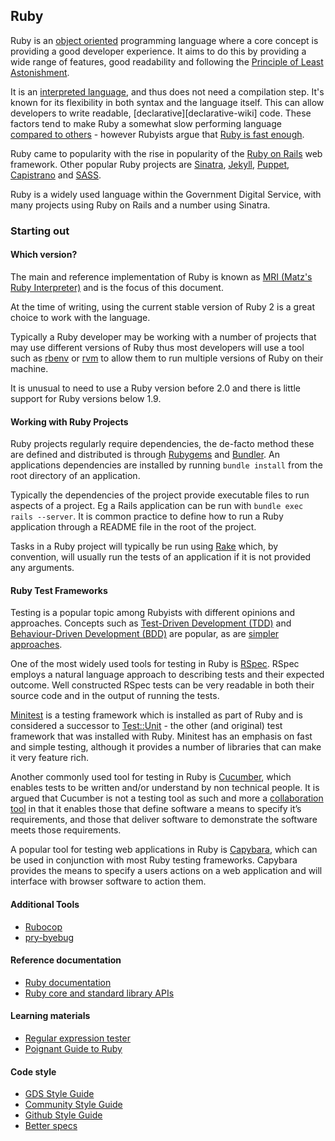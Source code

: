 
## Ruby

Ruby is an [object oriented][oop-wiki] programming language where a core
concept is providing a good developer experience. It aims to do this by
providing a wide range of features, good readability and following
the [Principle of Least Astonishment][pola-wiki].

It is an [interpreted language][interpreted-wiki], and thus does not need a
compilation step. It's known for its flexibility in both syntax and the
language itself. This can allow developers to write readable,
[declarative][declarative-wiki] code. These factors tend to make Ruby a
somewhat slow performing language [compared to others][ruby-go-comparison] -
however Rubyists argue that [Ruby is fast enough][ruby-fast-enough].

Ruby came to popularity with the rise in popularity of the
[Ruby on Rails](./rails.md) web framework. Other popular Ruby projects are
[Sinatra](http://www.sinatrarb.com/), [Jekyll](https://jekyllrb.com/),
[Puppet](https://puppet.com/), [Capistrano](http://capistranorb.com/) and
[SASS](http://sass-lang.com/).

Ruby is a widely used language within the Government Digital Service, with many
projects using Ruby on Rails and a number using Sinatra.

### Starting out

#### Which version?

The main and reference implementation of Ruby is known as [MRI
(Matz's Ruby Interpreter)][mri-wiki] and is the focus of this document.

At the time of writing, using the current stable version of Ruby 2 is a great
choice to work with the language.

Typically a Ruby developer may be working with a number of projects that may
use different versions of Ruby thus most developers will use a tool such as
[rbenv](http://rbenv.org) or [rvm](https://rvm.io/) to allow them to run
multiple versions of Ruby on their machine.

It is unusual to need to use a Ruby version before 2.0 and there is little
support for Ruby versions below 1.9.

#### Working with Ruby Projects

Ruby projects regularly require dependencies, the de-facto method these are
defined and distributed is through [Rubygems](https://rubygems.org/) and
[Bundler](http://bundler.io/). An applications dependencies are installed by
running `bundle install` from the root directory of an application.

Typically the dependencies of the project provide executable files to run
aspects of a project. Eg a Rails application can be run with
`bundle exec rails --server`. It is common practice to define how to run a Ruby
application through a README file in the root of the project.

Tasks in a Ruby project will typically be run using [Rake][rake] which, by
convention, will usually run the tests of an application if it is not provided
any arguments.

#### Ruby Test Frameworks

Testing is a popular topic among Rubyists with different opinions and
approaches. Concepts such as [Test-Driven Development (TDD)][tdd-wiki] and
[Behaviour-Driven Development (BDD)][bdd-wiki] are popular, as are [simpler
approaches][dhh-testing].

One of the most widely used tools for testing in Ruby is [RSpec][rspec]. RSpec
employs a natural language approach to describing tests and their expected
outcome. Well constructed RSpec tests can be very readable in both their source
code and in the output of running the tests.

[Minitest][minitest] is a testing framework which is installed as part of Ruby
and is considered a successor to [Test::Unit][test-unit] - the other
(and original) test framework that was installed with Ruby. Minitest has an
emphasis on fast and simple testing, although it provides a number of
libraries that can make it very feature rich.

Another commonly used tool for testing in Ruby is [Cucumber][cucumber], which
enables tests to be written and/or understand by non technical people. It is
argued that Cucumber is not a testing tool as such and more a
[collaboration tool][cucumber-collaboration] in that it enables those that
define software a means to specify it’s requirements, and those that deliver
software to demonstrate the software meets those requirements.

A popular tool for testing web applications in Ruby is [Capybara][capybara],
which can be used in conjunction with most Ruby testing frameworks. Capybara
provides the means to specify a users actions on a web application and will
interface with browser software to action them.

#### Additional Tools

- [Rubocop](http://rubocop.readthedocs.io/en/latest/)
- [pry-byebug](https://github.com/deivid-rodriguez/pry-byebug)

#### Reference documentation

- [Ruby documentation](https://www.ruby-lang.org/en/documentation/)
- [Ruby core and standard library APIs](https://ruby-doc.org/)

#### Learning materials

- [Regular expression tester](http://rubular.com/)
- [Poignant Guide to Ruby](http://poignant.guide/)

#### Code style

- [GDS Style Guide](https://github.com/alphagov/styleguides/blob/master/ruby.md)
- [Community Style Guide](https://github.com/bbatsov/ruby-style-guide)
- [Github Style Guide](https://github.com/styleguide/ruby)
- [Better specs](http://betterspecs.org/)


[oop-wiki]: https://en.wikipedia.org/wiki/Object-oriented_programming
[pola-wiki]: https://en.wikipedia.org/wiki/Principle_of_least_astonishment
[interpreted-wiki]: https://en.wikipedia.org/wiki/Interpreted_language
[ruby-go-comparison]: http://benchmarksgame.alioth.debian.org/u64q/compare.php?lang=yarv&lang2=go
[ruby-fast-enough]: https://m.signalvnoise.com/ruby-has-been-fast-enough-for-13-years-afff4a54abc7#.ibnrrqrki
[mri-wiki]: https://en.wikipedia.org/wiki/Ruby_MRI
[tdd-wiki]: https://en.wikipedia.org/wiki/Test-driven_development
[bdd-wiki]: https://en.wikipedia.org/wiki/Behavior-driven_development
[dhh-testing]: http://david.heinemeierhansson.com/2014/tdd-is-dead-long-live-testing.html
[rspec]: http://rspec.info/
[minitest]: http://docs.seattlerb.org/minitest/
[test-unit]: http://test-unit.github.io/
[cucumber]: https://cucumber.io
[cucumber-collaboration]: https://cucumber.io/blog/2014/03/03/the-worlds-most-misunderstood-collaboration-tool
[capybara]: http://jnicklas.github.io/capybara/
[rake]: https://github.com/ruby/rake
